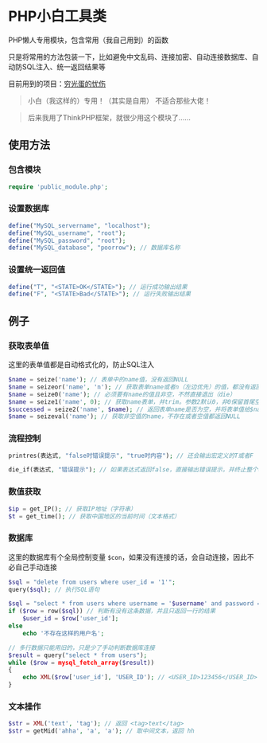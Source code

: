PHP小白工具类
===

PHP懒人专用模块，包含常用（我自己用到）的函数

只是将常用的方法包装一下，比如避免中文乱码、连接加密、自动连接数据库、自动防SQL注入、统一返回结果等

目前用到的项目：[穷光蛋的忧伤](https://github.com/MRXY001/Poorrow.git)

> 小白（我这样的）专用！（其实是自用）
>  不适合那些大佬！

> 后来我用了ThinkPHP框架，就很少用这个模块了……



## 使用方法 

### 包含模块

```php
require 'public_module.php';
```



### 设置数据库

```php
define("MySQL_servername", "localhost");
define("MySQL_username", "root");
define("MySQL_password", "root");
define("MySQL_database", "poorrow"); // 数据库名称
```



### 设置统一返回值

```php
define("T", "<STATE>OK</STATE>"); // 运行成功输出结果
define("F", "<STATE>Bad</STATE>"); // 运行失败输出结果
```



## 例子

### 获取表单值

这里的表单值都是自动格式化的，防止SQL注入

```php
$name = seize('name'); // 表单中的name值，没有返回NULL
$name = seizeor('name', 'n'); // 获取表单name或者n（左边优先）的值，都没有返回NULL
$name = seize0('name'); // 必须要有name的值且非空，不然直接退出（die）
$name = seize1('name', 0); // 获取name表单，并trim。参数2默认0，非0保留首尾空）
$successed = seize2('name', $name); // 返回表单name是否为空，并将表单值给$name
$name = seizeval('name'); // 获取非空值的name，不存在或者空值都返回NULL
```



### 流程控制

```php
printres(表达式, "false时错误提示", "true时内容"); // 还会输出宏定义的T或者F

die_if(表达式, "错误提示"); // 如果表达式返回false，直接输出错误提示，并终止整个程序
```



### 数值获取

```php
$ip = get_IP(); // 获取IP地址（字符串）
$t = get_time(); // 获取中国地区的当前时间（文本格式）
```



### 数据库

这里的数据库有个全局控制变量 `$con`，如果没有连接的话，会自动连接，因此不必自己手动连接

```php
$sql = "delete from users where user_id = '1'";
query($sql); // 执行SQL语句
```

```php
$sql = "select * from users where username = '$username' and password = '$password'";
if ($row = row($sql)) // 判断有没有这条数据，并且只返回一行的结果
    $user_id = $row['user_id'];
else
    echo '不存在这样的用户名';
```

```php
// 多行数据只能用旧的，只是少了手动判断数据库连接
$result = query("select * from users");
while ($row = mysql_fetch_array($result))
{
    echo XML($row['user_id'], 'USER_ID'); // <USER_ID>123456</USER_ID>
}
```



### 文本操作

```php
$str = XML('text', 'tag'); // 返回 <tag>text</tag>
$str = getMid('ahha', 'a', 'a'); // 取中间文本，返回 hh
```

